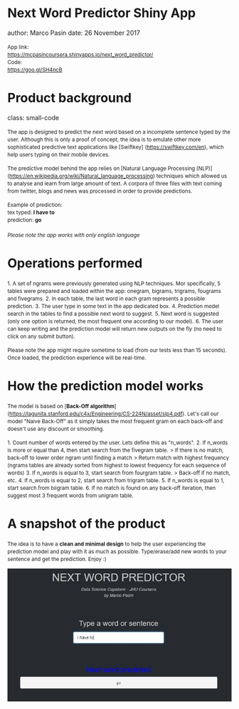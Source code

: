 
Next Word Predictor Shiny App
========================================================
author: Marco Pasin
date: 26 November 2017

<small>App link:</small>
<br>
<small><https://mcpasincoursera.shinyapps.io/next_word_predictor/></small>
<br>
<small>Code:</small>
<br>
<small><https://goo.gl/SH4ncB></small>

Product background
========================================================
class: small-code

<small>The app is designed to predict the next word based on a incomplete sentence typed by the user. 
Although this is only a proof of concept, the idea is to emulate other more sophisticated predictive text applications like [Swiftkey] (https://swiftkey.com/en), which help users typing on their mobile devices.</small>

<small>The predictive model behind the app relies on [Natural Language Processing (NLP)] (https://en.wikipedia.org/wiki/Natural_language_processing) techniques which allowed us to analyse and learn from large amount of text. A corpora of three files with text coming from twitter, blogs and news was processed in order to provide predictions.</small>

<small>Example of prediction:
<br>
tex typed:  **I have to**
<br>
prediction:  **go**</small>
<br>
<br>
<small>*Please note the app works with only english language*</small>


Operations performed
========================================================

<small>1. A set of ngrams were previously generated using NLP techniques. Mor specifically, 5 tables were prepared and loaded within the app: onegram, bigrams, trigrams, fougrams and fivegrams.</small>
<small>2. In each table, the last word in each gram represents a possible prediction.</small>
<small>3. The user type in some text in the app dedicated box.</small>
<small>4. Prediction model search in the tables to find a possible next word to suggest.</small>
<small>5. Next word is suggested (only one option is returned, the most frequent one according to our model).</small>
<small>6. The user can keep writing and the prediction model will return new outputs on the fly (no need to click on any submit button).</small>

<small>Please note the app might require sometime to load (from our tests less than 15 seconds). Once loaded, the prediction experience will be real-time.</small>


How the prediction model works
========================================================

<small>The model is based on [**Back-Off algorithm**] (https://lagunita.stanford.edu/c4x/Engineering/CS-224N/asset/slp4.pdf). Let's call our model "Naive Back-Off" as it simply takes the most frequent gram on each back-off and doesn't use any discount or smoothing.</small>

<small>1. Count number of words entered by the user. Lets define this as "n_words".</small>
<small>2. If n_words is more or equal than 4, then start search from the fivegram table.</small>
  <small> > If there is no match, back-off to lower order ngram until finding a match</small>
  <small> > Return match with highest frequency (ngrams tables are already sorted from highest to lowest frequency for each sequence of words)</small>
<small>3. If n_words is equal to 3, start search from fourgram table.</small>
  <small> > Back-off if no match, etc.</small>
<small>4. If n_words is equal to 2, start search from trigram table.</small>
<small>5. If n_words is equal to 1, start search from biigram table. </small>
<small>6. If no match is found on any back-off iteration, then suggest most 3 frequent words from unigram table.</small>



A snapshot of the product
========================================================

<small>The idea is to have a **clean and minimal design** to help the user experiencing the prediction model and play with it as much as possible. Type/erase/add new words to your sentence and get the prediction. Enjoy :)</small>

![plot of chunk unnamed-chunk-1](./Cattura.jpg)
